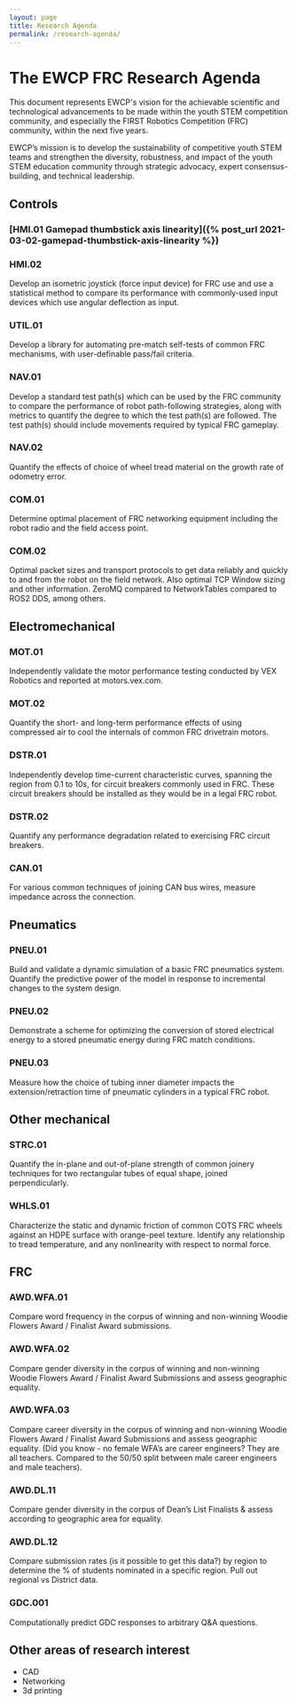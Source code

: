 ```yaml
---
layout: page
title: Research Agenda
permalink: /research-agenda/
---
```


# The EWCP FRC Research Agenda
This document represents EWCP's vision for the achievable scientific and technological advancements to be made within the youth STEM competition community, and especially the FIRST Robotics Competition (FRC) community, within the next five years.

EWCP’s mission is to develop the sustainability of competitive youth STEM teams and strengthen the diversity, robustness, and impact of the youth STEM education community through strategic advocacy, expert consensus-building, and technical leadership.

## Controls
### [HMI.01 Gamepad thumbstick axis linearity]({% post_url 2021-03-02-gamepad-thumbstick-axis-linearity %})

### HMI.02
Develop an isometric joystick (force input device) for FRC use and use a statistical method to compare its performance with commonly-used input devices which use angular deflection as input.

### UTIL.01
Develop a library for automating pre-match self-tests of common FRC mechanisms, with user-definable pass/fail criteria.

### NAV.01
Develop a standard test path(s) which can be used by the FRC community to compare the performance of robot path-following strategies, along with metrics to quantify the degree to which the test path(s) are followed. The test path(s) should include movements required by typical FRC gameplay.

### NAV.02
Quantify the effects of choice of wheel tread material on the growth rate of odometry error.

### COM.01
Determine optimal placement of FRC networking equipment including the robot radio and the field access point.

### COM.02
Optimal packet sizes and transport protocols to get data reliably and quickly to and from the robot on the field network. Also optimal TCP Window sizing and other information. ZeroMQ compared to NetworkTables compared to ROS2 DDS, among others.

## Electromechanical
### MOT.01
Independently validate the motor performance testing conducted by VEX Robotics and reported at motors.vex.com.

### MOT.02
Quantify the short- and long-term performance effects of using compressed air to cool the internals of common FRC drivetrain motors.

### DSTR.01
Independently develop time-current characteristic curves, spanning the region from 0.1 to 10s, for circuit breakers commonly used in FRC. These circuit breakers should be installed as they would be in a legal FRC robot.

### DSTR.02
Quantify any performance degradation related to exercising FRC circuit breakers.

### CAN.01
For various common techniques of joining CAN bus wires, measure impedance across the connection.

## Pneumatics
### PNEU.01
Build and validate a dynamic simulation of a basic FRC pneumatics system. Quantify the predictive power of the model in response to incremental changes to the system design.

### PNEU.02
Demonstrate a scheme for optimizing the conversion of stored electrical energy to a stored pneumatic energy during FRC match conditions.

### PNEU.03
Measure how the choice of tubing inner diameter impacts the extension/retraction time of pneumatic cylinders in a typical FRC robot.

## Other mechanical
### STRC.01
Quantify the in-plane and out-of-plane strength of common joinery techniques for two rectangular tubes of equal shape, joined perpendicularly.

### WHLS.01
Characterize the static and dynamic friction of common COTS FRC wheels against an HDPE surface with orange-peel texture. Identify any relationship to tread temperature, and any nonlinearity with respect to normal force.

## FRC
### AWD.WFA.01
Compare word frequency in the corpus of winning and non-winning Woodie Flowers Award / Finalist Award submissions.

### AWD.WFA.02
Compare gender diversity in the corpus of winning and non-winning Woodie Flowers Award / Finalist Award Submissions and assess geographic equality. 

### AWD.WFA.03
Compare career diversity in the corpus of winning and non-winning Woodie Flowers Award / Finalist Award Submissions and assess geographic equality. 
(Did you know - no female WFA’s are career engineers? They are all teachers. Compared to the 50/50 split between male career engineers and male teachers). 

### AWD.DL.11
Compare gender diversity in the corpus of Dean’s List Finalists & assess according to geographic area for equality. 

### AWD.DL.12
Compare submission rates (is it possible to get this data?) by region to determine the % of students nominated in a specific region. 
Pull out regional vs District data.

### GDC.001
Computationally predict GDC responses to arbitrary Q&A questions.

## Other areas of research interest
- CAD
- Networking
- 3d printing
